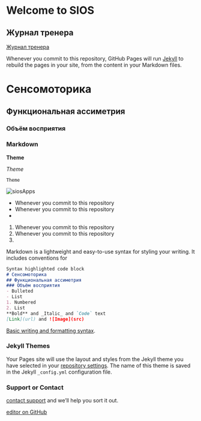 # Welcome to SIOS
## Журнал тренера
[Журнал тренера](https://apps.apple.com/ua/app/журнал-тренера/id1415326996?l=ru)

Whenever you commit to this repository, GitHub Pages will run [Jekyll](https://jekyllrb.com/) to rebuild the pages in your site, from the content in your Markdown files.



# Сенсомоторика
## Функциональная ассиметрия
### Объём восприятия

### Markdown

**Theme**

_Theme_

`Theme`

![siosApps](https://user-images.githubusercontent.com/57872188/144674910-e421827b-4e82-4938-a24d-e48e6f294382.png)

- Whenever you commit to this repository
- Whenever you commit to this repository
- 
1. Whenever you commit to this repository
2. Whenever you commit to this repository
3. 

Markdown is a lightweight and easy-to-use syntax for styling your writing. It includes conventions for

```markdown
Syntax highlighted code block
# Сенсомоторика
## Функциональная ассиметрия
### Объём восприятия
- Bulleted
- List
1. Numbered
2. List
**Bold** and _Italic_ and `Code` text
[Link](url) and ![Image](src)
```

[Basic writing and formatting syntax](https://docs.github.com/en/github/writing-on-github/getting-started-with-writing-and-formatting-on-github/basic-writing-and-formatting-syntax).

### Jekyll Themes

Your Pages site will use the layout and styles from the Jekyll theme you have selected in your [repository settings](https://github.com/ViacheslavRomanenko/SIOS/settings/pages). The name of this theme is saved in the Jekyll `_config.yml` configuration file.

### Support or Contact

[contact support](https://support.github.com/contact) and we’ll help you sort it out.

[editor on GitHub](https://github.com/ViacheslavRomanenko/SIOS/edit/gh-pages/index.md)
